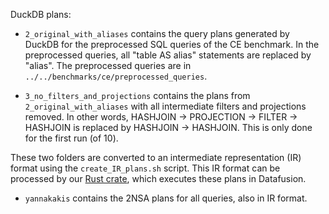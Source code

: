 DuckDB plans:

- `2_original_with_aliases` contains the query plans generated by DuckDB for the preprocessed SQL queries of the CE benchmark. In the preprocessed queries, all "table AS alias" statements are replaced by "alias". The preprocessed queries are in `../../benchmarks/ce/preprocessed_queries`. 

- `3_no_filters_and_projections` contains the plans from `2_original_with_aliases` with all intermediate filters and projections removed. In other words, HASHJOIN -> PROJECTION -> FILTER -> HASHJOIN is replaced by HASHJOIN -> HASHJOIN. This is only done for the first run (of 10).

These two folders are converted to an intermediate representation (IR) format using the `create_IR_plans.sh` script. This IR format can be processed by our [Rust crate](../../intermediate_to_df_plan), which executes these plans in Datafusion.

- `yannakakis` contains the 2NSA plans for all queries, also in IR format.
